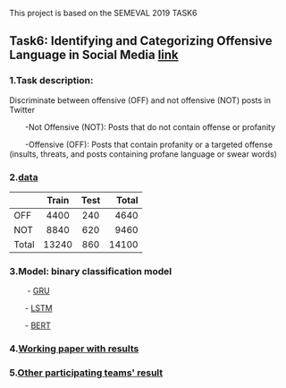  This project is based on the SEMEVAL 2019 TASK6 

## Task6: Identifying and Categorizing Offensive Language in Social Media [link](https://competitions.codalab.org/competitions/20011)

### 1.Task description:

Discriminate between offensive (OFF) and not offensive (NOT) posts in Twitter

&emsp;&emsp;-Not Offensive (NOT): Posts that do not contain offense or profanity
       
&emsp;&emsp;-Offensive (OFF): Posts that contain profanity or a targeted offense  (insults, threats, and posts containing profane language or swear words)


### 2.[data](https://github.com/JM3309/cs_576/tree/master/projects/data)
|        | Train    |  Test  | Total  |
| ------ |:--------:| :-----:| ------:|
| OFF    |  4400    |   240  |  4640  |
| NOT    |  8840    |   620  |  9460  |
| Total  |  13240   |   860  |  14100 |

### 3.Model: binary classification model

&emsp;&emsp; - [GRU](https://github.com/JM3309/cs_576/blob/master/projects/code/RNN_GRU.ipynb) 

&emsp;&emsp;- [LSTM](https://github.com/JM3309/cs_576/blob/master/projects/code/RNN_LSTM.ipynb)

&emsp;&emsp;- [BERT](https://github.com/JM3309/cs_576/blob/master/projects/code/BERT.ipynb)

### 4.[Working paper with results](https://github.com/JM3309/cs_576/blob/master/projects/Final%20Write-Up%20COSC576%20Project.pdf)

### 5.[Other participating teams' result](https://arxiv.org/pdf/1903.08983.pdf)
